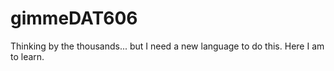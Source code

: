 # gimmeDAT606
Thinking by the thousands... but I need a new language to do this.  Here I am to learn.
